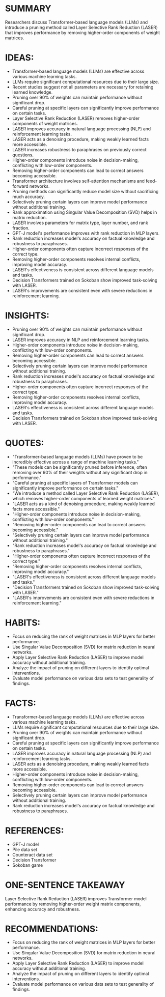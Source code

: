 # SUMMARY
Researchers discuss Transformer-based language models (LLMs) and introduce a pruning method called Layer Selective Rank Reduction (LASER) that improves performance by removing higher-order components of weight matrices.

# IDEAS:
- Transformer-based language models (LLMs) are effective across various machine learning tasks.
- LLMs require significant computational resources due to their large size.
- Recent studies suggest not all parameters are necessary for retaining learned knowledge.
- Pruning over 90% of weights can maintain performance without significant drop.
- Careful pruning at specific layers can significantly improve performance on certain tasks.
- Layer Selective Rank Reduction (LASER) removes higher-order components of weight matrices.
- LASER improves accuracy in natural language processing (NLP) and reinforcement learning tasks.
- LASER acts as a denoising procedure, making weakly learned facts more accessible.
- LASER increases robustness to paraphrases on previously correct questions.
- Higher-order components introduce noise in decision-making, conflicting with low-order components.
- Removing higher-order components can lead to correct answers becoming accessible.
- Transformer architecture involves self-attention mechanisms and feed-forward networks.
- Pruning methods can significantly reduce model size without sacrificing much accuracy.
- Selectively pruning certain layers can improve model performance without additional training.
- Rank approximation using Singular Value Decomposition (SVD) helps in matrix reduction.
- LASER involves parameters for matrix type, layer number, and rank fraction.
- GPT-J model's performance improves with rank reduction in MLP layers.
- Rank reduction increases model's accuracy on factual knowledge and robustness to paraphrases.
- Higher-order components often capture incorrect responses of the correct type.
- Removing higher-order components resolves internal conflicts, improving model accuracy.
- LASER's effectiveness is consistent across different language models and tasks.
- Decision Transformers trained on Sokoban show improved task-solving with LASER.
- LASER's improvements are consistent even with severe reductions in reinforcement learning.

# INSIGHTS:
- Pruning over 90% of weights can maintain performance without significant drop.
- LASER improves accuracy in NLP and reinforcement learning tasks.
- Higher-order components introduce noise in decision-making, conflicting with low-order components.
- Removing higher-order components can lead to correct answers becoming accessible.
- Selectively pruning certain layers can improve model performance without additional training.
- Rank reduction increases model's accuracy on factual knowledge and robustness to paraphrases.
- Higher-order components often capture incorrect responses of the correct type.
- Removing higher-order components resolves internal conflicts, improving model accuracy.
- LASER's effectiveness is consistent across different language models and tasks.
- Decision Transformers trained on Sokoban show improved task-solving with LASER.

# QUOTES:
- "Transformer-based language models (LLMs) have proven to be incredibly effective across a range of machine learning tasks."
- "These models can be significantly pruned before inference, often removing over 90% of their weights without any significant drop in performance."
- "Careful pruning at specific layers of Transformer models can significantly improve performance on certain tasks."
- "We introduce a method called Layer Selective Rank Reduction (LASER), which removes higher-order components of learned weight matrices."
- "LASER acts as a kind of denoising procedure, making weakly learned facts more accessible."
- "Higher-order components introduce noise in decision-making, conflicting with low-order components."
- "Removing higher-order components can lead to correct answers becoming accessible."
- "Selectively pruning certain layers can improve model performance without additional training."
- "Rank reduction increases model's accuracy on factual knowledge and robustness to paraphrases."
- "Higher-order components often capture incorrect responses of the correct type."
- "Removing higher-order components resolves internal conflicts, improving model accuracy."
- "LASER's effectiveness is consistent across different language models and tasks."
- "Decision Transformers trained on Sokoban show improved task-solving with LASER."
- "LASER's improvements are consistent even with severe reductions in reinforcement learning."

# HABITS:
- Focus on reducing the rank of weight matrices in MLP layers for better performance.
- Use Singular Value Decomposition (SVD) for matrix reduction in neural networks.
- Apply Layer Selective Rank Reduction (LASER) to improve model accuracy without additional training.
- Analyze the impact of pruning on different layers to identify optimal interventions.
- Evaluate model performance on various data sets to test generality of findings.

# FACTS:
- Transformer-based language models (LLMs) are effective across various machine learning tasks.
- LLMs require significant computational resources due to their large size.
- Pruning over 90% of weights can maintain performance without significant drop.
- Careful pruning at specific layers can significantly improve performance on certain tasks.
- LASER improves accuracy in natural language processing (NLP) and reinforcement learning tasks.
- LASER acts as a denoising procedure, making weakly learned facts more accessible.
- Higher-order components introduce noise in decision-making, conflicting with low-order components.
- Removing higher-order components can lead to correct answers becoming accessible.
- Selectively pruning certain layers can improve model performance without additional training.
- Rank reduction increases model's accuracy on factual knowledge and robustness to paraphrases.

# REFERENCES:
- GPT-J model
- Pile data set
- Counteract data set
- Decision Transformer
- Sokoban game

# ONE-SENTENCE TAKEAWAY
Layer Selective Rank Reduction (LASER) improves Transformer model performance by removing higher-order weight matrix components, enhancing accuracy and robustness.

# RECOMMENDATIONS:
- Focus on reducing the rank of weight matrices in MLP layers for better performance.
- Use Singular Value Decomposition (SVD) for matrix reduction in neural networks.
- Apply Layer Selective Rank Reduction (LASER) to improve model accuracy without additional training.
- Analyze the impact of pruning on different layers to identify optimal interventions.
- Evaluate model performance on various data sets to test generality of findings.